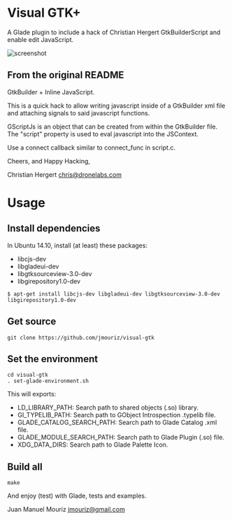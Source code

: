 # Visual GTK+
A Glade plugin to include a hack of Christian Hergert GtkBuilderScript and enable edit JavaScript.

![screenshot](https://dl.dropboxusercontent.com/u/36581494/captura-13.png "Screenshot")

## From the original README

GtkBuilder + Inline JavaScript.

This is a quick hack to allow writing javascript inside of a GtkBuilder xml
file and attaching signals to said javascript functions.

GScriptJs is an object that can be created from within the GtkBuilder file.
The "script" property is used to eval javascript into the JSContext.

Use a connect callback similar to connect_func in script.c.

Cheers, and Happy Hacking,

Christian Hergert <chris@dronelabs.com>

# Usage

## Install dependencies

In Ubuntu 14.10, install (at least) these packages:

* libcjs-dev
* libgladeui-dev
* libgtksourceview-3.0-dev
* libgirepository1.0-dev

```shell
$ apt-get install libcjs-dev libgladeui-dev libgtksourceview-3.0-dev libgirepository1.0-dev
```

## Get source

```shell
git clone https://github.com/jmouriz/visual-gtk
```

## Set the environment

```shell
cd visual-gtk
. set-glade-environment.sh
```

This will exports:

* LD_LIBRARY_PATH: Search path to shared objects (.so) library.
* GI_TYPELIB_PATH: Search path to GObject Introspection .typelib file.
* GLADE_CATALOG_SEARCH_PATH: Search path to Glade Catalog .xml file.
* GLADE_MODULE_SEARCH_PATH: Search path to Glade Plugin (.so) file.
* XDG_DATA_DIRS: Search path to Glade Palette Icon.

## Build all

```shell
make
```

And enjoy (test) with Glade, tests and examples.

Juan Manuel Mouriz <jmouriz@gmail.com>

